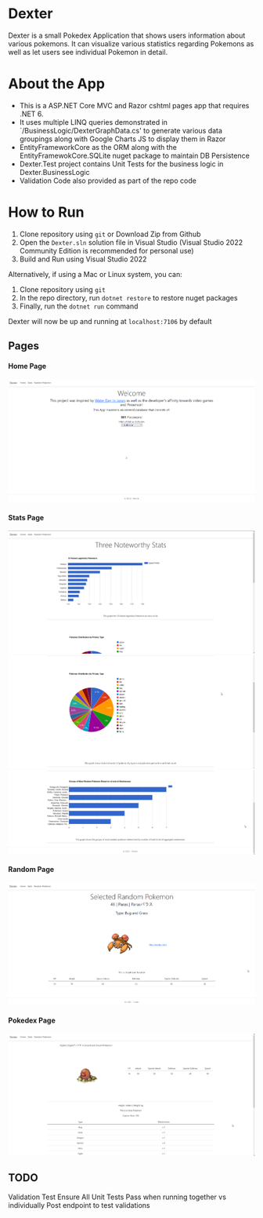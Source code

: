 ﻿# Dexter

Dexter is a small Pokedex Application that shows users information about various pokemons. It can visualize various statistics regarding Pokemons as well as let users see individual Pokemon in detail.

# About the App

- This is a ASP.NET Core MVC and Razor cshtml pages app that requires .NET 6.
- It uses multiple LINQ queries demonstrated in `/BusinessLogic/DexterGraphData.cs' to generate various data groupings along with Google Charts JS to display them in Razor
- EntityFrameworkCore as the ORM along with the EntityFramewokCore.SQLite nuget package to maintain DB Persistence
- Dexter.Test project contains Unit Tests for the business logic in Dexter.BusinessLogic
- Validation Code also provided as part of the repo code

# How to Run

1. Clone repository using `git` or Download Zip from Github
2. Open the `Dexter.sln` solution file in Visual Studio (Visual Studio 2022 Community Edition is recommended for personal use)
3. Build and Run using Visual Studio 2022

Alternatively, if using a Mac or Linux system, you can:
1. Clone repository using `git`
2. In the repo directory, run `dotnet restore` to restore nuget packages
3. Finally, run the `dotnet run` command

Dexter will now be up and running at `localhost:7106` by default

## Pages

#### Home Page 
![Home](https://github.com/skhati1/Dexter/blob/main/Docs/home.png)

#### Stats Page
![Stats1](https://github.com/skhati1/Dexter/blob/main/Docs/stats1.png)
![Stats2](https://github.com/skhati1/Dexter/blob/main/Docs/stats2.png)
![Stats3](https://github.com/skhati1/Dexter/blob/main/Docs/stats3.png)

#### Random Page
![Random](https://github.com/skhati1/Dexter/blob/main/Docs/random.png)

#### Pokedex Page
![Pokedex](https://github.com/skhati1/Dexter/blob/main/Docs/pokedex.png)

## TODO

Validation Test
Ensure All Unit Tests Pass when running together vs individually
Post endpoint to test validations